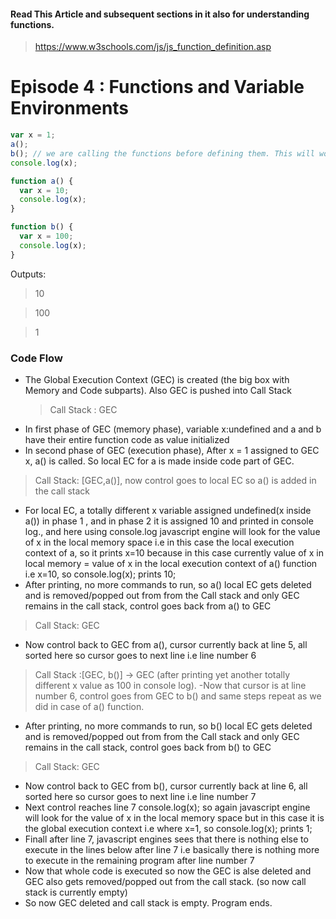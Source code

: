 #### Read This Article and subsequent sections in it also for understanding functions.

> https://www.w3schools.com/js/js_function_definition.asp

# Episode 4 : Functions and Variable Environments

```javascript
var x = 1;
a();
b(); // we are calling the functions before defining them. This will work properly, as seen in Hoisting (Ep3)
console.log(x);

function a() {
  var x = 10;
  console.log(x);
}

function b() {
  var x = 100;
  console.log(x);
}
```

Outputs:

> 10

> 100

> 1

### Code Flow

- The Global Execution Context (GEC) is created (the big box with Memory and Code subparts). Also GEC is pushed into Call Stack
  > Call Stack : GEC
- In first phase of GEC (memory phase), variable x:undefined and a and b have their entire function code as value initialized
- In second phase of GEC (execution phase), After x = 1 assigned to GEC x, a() is called. So local EC for a is made inside code part of GEC.

> Call Stack: [GEC,a()], now control goes to local EC so a() is added in the call stack

- For local EC, a totally different x variable assigned undefined(x inside a()) in phase 1 , and in phase 2 it is assigned 10 and printed in console log., and here using console.log javascript engine will look for the value of x in the local memory space i.e in this case the local execution context of a, so it prints x=10 because in this case currently value of x in local memory = value of x in the local execution
  context of a() function i.e x=10, so console.log(x); prints 10;
- After printing, no more commands to run, so a() local EC gets deleted and is removed/popped out from from the Call stack and only GEC remains in the call stack, control goes back from a() to GEC

> Call Stack: GEC

- Now control back to GEC from a(), cursor currently back at line 5, all sorted here so cursor goes to next line i.e line number 6

> Call Stack :[GEC, b()] -> GEC (after printing yet another totally different x value as 100 in console log).
> -Now that cursor is at line number 6, control goes from GEC to b() and same steps repeat as we did in case of a() function.

- After printing, no more commands to run, so b() local EC gets deleted and is removed/popped out from from the Call stack and only GEC remains in the call stack, control goes back from b() to GEC

> Call Stack: GEC

- Now control back to GEC from b(), cursor currently back at line 6, all sorted here so cursor goes to next line i.e line number 7
- Next control reaches line 7 console.log(x); so again javascript engine will look for the value of x in the local memory space but in this case it is the global execution context i.e where x=1, so console.log(x); prints 1;
- Finall after line 7, javascript engines sees that there is nothing else to execute in the lines below after line 7 i.e basically there is nothing more to execute in the remaining program after line number 7
- Now that whole code is executed so now the GEC is alse deleted and GEC also gets removed/popped out from the call stack. (so now call stack is currently empty)
- So now GEC deleted and call stack is empty. Program ends.
